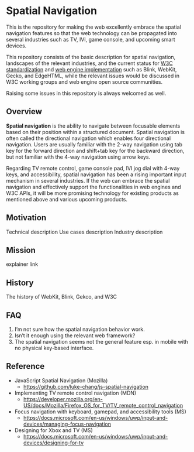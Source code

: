 # Spatial Navigation
This is the repository for making the web excellently embrace the spatial navigation features so that the web technology can be propagated into several industries such as TV, IVI, game console, and upcoming smart devices.

This repository consists of the basic description for spatial navigation, landscapes of the relevant industries, and the current status for [W3C standardization](explainer.md) and [web engine implementation](impl.md) such as Blink, WebKit, Gecko, and EdgeHTML, while the relevant issues would be discussed in W3C working groups and web engine open source communities.

Raising some issues in this repository is always welcomed as well.

## Overview
**Spatial navigation** is the ability to navigate between focusable elements based on their position within a structured document. Spatial navigation is often called the directional navigation which enables four directional navigation. Users are usually familiar with the 2-way navigation using tab key for the forward direction and shift+tab key for the backward direction, but not familiar with the 4-way navigation using arrow keys.

Regarding TV remote control, game console pad, IVI jog dial with 4-way keys, and accessibility, spatial navigation has been a rising important input mechanism in several industries. If the web can embrace the spatial navigation and effectively support the functionalities in web engines and W3C APIs, it will be more promising technology for existing products as mentioned above and various upcoming products.

## Motivation
Technical description
Use cases description
Industry description

## Mission
explainer link

## History
The history of WebKit, Blink, Gekco, and W3C

## FAQ
1. I’m not sure how the spatial navigation behavior work.
2. Isn’t it enough using the relevant web framework?
3. The spatial navigation seems not the general feature esp. in mobile with no physical key-based interface.

## Reference
- JavaScript Spatial Navigation (Mozilla)
  - https://github.com/luke-chang/js-spatial-navigation
- Implementing TV remote control navigation (MDN)
  - https://developer.mozilla.org/en-US/docs/Mozilla/Firefox_OS_for_TV/TV_remote_control_navigation
- Focus navigation with keyboard, gamepad, and accessibility tools (MS)
  - https://docs.microsoft.com/en-us/windows/uwp/input-and-devices/managing-focus-navigation
- Designing for Xbox and TV (MS)
  - https://docs.microsoft.com/en-us/windows/uwp/input-and-devices/designing-for-tv
